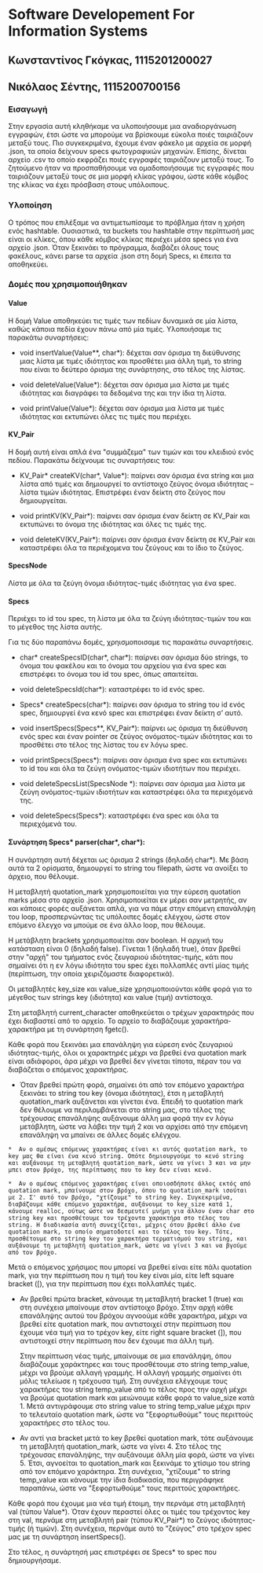 # Software Developement For Information Systems

## Kωνσταντίνος Γκόγκας, 1115201200027
## Νικόλαος Σέντης, 1115200700156

### Εισαγωγή

Στην εργασία αυτή κληθήκαμε να υλοποιήσουμε μια αναδιοργάνωση εγγραφών, έτσι ώστε να μπορούμε να βρίσκουμε εύκολα ποιές ταιριάζουν μεταξύ τους. Πιο συγκεκριμένα, έχουμε έναν φάκελο με αρχεία σε μορφή .json, τα οποία δείχνουν specs φωτογραφικών μηχανών. Επίσης, δίνεται αρχείο .csv το οποίο εκφράζει ποιές εγγραφές ταιριάζουν μεταξύ τους. Το ζητούμενο ήταν να προσπαθήσουμε να ομαδοποιήσουμε τις εγγραφές που ταιριάζουν μεταξύ τους σε μια μορφή κλίκας γράφου, ώστε κάθε κόμβος της κλίκας να έχει πρόσβαση στους υπόλοιπους.

### Υλοποίηση

Ο τρόπος που επιλέξαμε να αντιμετωπίσαμε το πρόβλημα ήταν η χρήση ενός hashtable. Ουσιαστικά, τα buckets του hashtable στην περίπτωσή μας είναι οι κλίκες, όπου κάθε κόμβος κλίκας περιέχει μέσα specs για ένα αρχείο .json. Όταν ξεκινάει το πρόγραμμα, διαβάζει όλους τους φακέλους, κάνει parse τα αρχεία .json στη δομή Specs, κι έπειτα τα αποθηκεύει.

### Δομές που χρησιμοποιήθηκαν

#### Value

Η δομή Value αποθηκεύει τις τιμές των πεδίων δυναμικά σε μία λίστα, καθώς κάποια πεδία έχουν πάνω από μία τιμές. Υλοποιήσαμε τις παρακάτω συναρτήσεις:

  * void insertValue(Value**, char*): δέχεται σαν όρισμα τη διεύθυνσης μιας λίστα με τιμές ιδιότητας και προσθέτει μια άλλη τιμή, το string που είναι το δεύτερο όρισμα της συνάρτησης, στο τέλος της λίστας.

  * void deleteValue(Value*): δέχεται σαν όρισμα μια λίστα με τιμές ιδιότητας και διαγράφει τα δεδομένα της και την ίδια τη λίστα.

  * void printValue(Value*): δέχεται σαν όρισμα μια λίστα με τιμές ιδιότητας και εκτυπώνει όλες τις τιμές που περιέχει.

#### KV_Pair

  Η δομή αυτή είναι απλά ένα "συμμάζεμα" των τιμών και του κλειδιού ενός πεδίου. Παρακάτω δείχνουμε τις συναρτήσεις του:

  * KV_Pair* createKV(char*, Value*): παίρνει σαν όρισμα ένα string και μια λίστα από τιμές και δημιουργεί το αντίστοιχο ζεύγος όνομα ιδιότητας – λίστα τιμών ιδιότητας. Επιστρέφει έναν δείκτη στο ζεύγος που δημιουργείται.

  * void printKV(KV_Pair*): παίρνει σαν όρισμα έναν δείκτη σε KV_Pair και εκτυπώνει το όνομα της ιδιότητας και όλες τις τιμές της.

  * void deleteKV(KV_Pair*): παίρνει σαν όρισμα έναν δείκτη σε KV_Pair και καταστρέφει όλα τα περιέχομενα του ζεύγους και το ίδιο το ζεύγος.

#### SpecsNode
  
  Λίστα με όλα τα ζεύγη όνομα ιδιότητας-τιμές ιδιότητας για ένα spec.

#### Specs

  Περιέχει το id του spec, τη λίστα με όλα τα ζεύγη ιδιότητας-τιμών του και το μέγεθος της λίστα αυτής.
  
  Για τις δύο παραπάνω δομές, χρηισμοποισαμε τις παρακάτω συναρτήσεις.

  * char* createSpecsID(char*, char*): παίρνει σαν όρισμα δύο strings, το όνομα του φακέλου και το όνομα του αρχείου για ένα spec και επιστρέφει το όνομα του id του spec, όπως απαιτείται.

  * void deleteSpecsId(char*): καταστρέφει το id ενός spec.

  *  Specs* createSpecs(char*): παίρνει σαν όρισμα το string του id ενός spec, δημιουργεί ένα κενό spec και επιστρέφει έναν δείκτη σ’ αυτό.

  *  void insertSpecs(Specs**, KV_Pair*): παίρνει ως όρισμα τη διεύθυνση ενός spec και έναν pointer σε ζεύγος ονόματος-τιμών ιδιότητας και το προσθέτει στο τέλος της λίστας του εν λόγω spec.

  *  void printSpecs(Specs*): παίρνει σαν όρισμα ένα spec και εκτυπώνει το id του και όλα τα ζεύγη ονόματος-τιμών ιδιοτήτων που περιέχει.

  *  void deleteSpecsList(SpecsNode *): παίρνει σαν όρισμα μια λίστα με ζεύγη ονόματος-τιμών ιδιοτήτων και καταστρέφει όλα τα περιεχόμενά της.

  *  void deleteSpecs(Specs*): καταστρέφει ένα spec και όλα τα περιεχόμενά του.


#### Συνάρτηση Specs* parser(char*, char*):

Η συνάρτηση αυτή δέχεται ως όρισμα 2 strings (δηλαδή char*). Με βάση αυτά τα 2 ορίσματα, δημιουργεί το string του filepath, ώστε να ανοίξει το άρχειο, που θέλουμε.

Η μεταβλητή quotation_mark χρησιμοποιείται για την εύρεση quotation marks μέσα στο αρχείο .json. Χρησιμοποιείται εν μέρει σαν μετρητής, αν και κάποιες φορές αυξάνεται απλά, για να πάμε στην επόμενη επανάληψη του loop, προσπερνώντας τις υπόλοιπες δομές ελέγχου, ώστε στον επόμενο έλεγχο να μπούμε σε ένα άλλο loop, που θέλουμε.

Η μετάβλητη brackets χρησιμοποιείται σαν boolean. Η αρχική του κατάσταση είναι 0 (δηλαδή false). Γίνεται 1 (δηλαδή true), όταν βρεθεί στην "αρχή" του τμήματος ενός ζευγαριού ιδιότητας-τιμής, κάτι που σημαίνει ότι η εν λόγω ιδιότητα του spec έχει πολλαπλές αντί μίας τιμής (περίπτωση, την οποία χειριζόμαστε διαφορετικά).

Oι μεταβλητές key_size και value_size χρησιμοποιούνται κάθε φορά για το μέγεθος των strings key (ιδιότητα) και value (τιμή) αντίστοιχα.

Στη μεταβλητή current_character αποθηκεύεται ο τρέχων χαρακτηράς που έχει διαβαστεί από το αρχείο. Το αρχείο το διαβάζουμε χαρακτήρα-χαρακτήρα με τη συνάρτηση fgetc().

Κάθε φορά που ξεκινάει μια επανάληψη για εύρεση ενός ζευγαριού ιδιότητας-τιμής, όλοι οι χαρακτηρές μέχρι να βρεθεί ένα quotation mark είναι αδιάφοροι, άρα μέχρι να βρεθεί δεν γίνεται τίποτα, πέραν του να διαβάζεται ο επόμενος χαρακτήρας.

  *  Όταν βρεθεί πρώτη φορά, σημαίνει ότι από τον επόμενο χαρακτήρα ξεκινάει το string του key (όνομα ιδιότητας), έτσι η μεταβλητή quotation_mark αυξάνεται και γίνεται ένα. Επειδή το quotation mark δεν θέλουμε να περιλαμβάνεται στο string μας, στο τέλος της τρέχουσας επανάληψης αυξάνουμε άλλη μια φορά την εν λόγω μετάβλητη, ώστε να λάβει την τιμή 2 και να αρχίσει από την επόμενη επανάληψη να μπαίνει σε άλλες δομές ελέγχου.

    *  Αν ο αμέσως επόμενως χαρακτήρας είναι κι αυτός quotation mark, το key μας θα είναι ένα κενό string. Οπότε δημιουργούμε το κενό string και αυξάνουμε τη μεταβλητή quotation_mark, ώστε να γίνει 3 και να μην μπει στον βρόχο, της περίπτωσης που το key δεν είναι κενό.

    *  Αν ο αμέσως επόμενος χαρακτήρας είναι οποιοσδήποτε άλλος εκτός από quotation mark, μπαίνουμε στον βρόχο, όπου το quotation_mark ισούται με 2. Σ' αυτό τον βρόχο, "χτίζουμε" το string key. Συγκεκριμένα, διαβάζουμε κάθε επόμενο χαρακτήρα, αυξάνουμε το key_size κατά 1, κάνουμε realloc, ούτως ώστε να δεσμευτεί μνήμη για άλλον έναν char στο string key και προσθέτουμε τον τρέχοντα χαρακτήρα στο τέλος του string. Η διαδικασία αυτή συνεχίζεται, μέχρις ότου βρεθεί άλλο ένα quotation mark, το οποίο σηματοδοτεί και το τέλος του key. Τότε, προσθέτουμε στο string key τον χαρακτήρα τερματισμού του string, και αυξάνουμε τη μεταβλητή quotation_mark, ώστε να γίνει 3 και να βγούμε από τον βρόχο.

Μετά ο επόμενος χρήσιμος που μπορεί να βρεθεί είναι είτε πάλι quotation mark, για την περίπτωση που η τιμή του key είναι μία, είτε left square bracket ([), για την περίπτωση που έχει πολλαπλές τιμές.

  *  Αν βρεθεί πρώτα bracket, κάνουμε τη μεταβλητή bracket 1 (true) και στη συνέχεια μπαίνουμε στον αντίστοιχο βρόχο. Στην αρχή κάθε επανάληψης αυτού του βρόχου αγνοούμε κάθε χαρακτήρα, μέχρι να βρεθεί είτε quotation mark, που αντιστοιχεί στην περίπτωση που έχουμε νέα τιμή για το τρέχον key, είτε right square bracket (]), που αντιστοιχεί στην περίπτωση που δεν έχουμε πια άλλη τιμή.

     Στην περίπτωση νέας τιμής, μπαίνουμε σε μια επανάληψη, όπου διαβάζουμε χαράκτηρες και τους προσθέτουμε στο string temp_value, μέχρι να βρούμε αλλαγή γραμμής. Η αλλαγή γραμμής σημαίνει ότι μόλις τελείωσε η τρέχουσα τιμή. Στη συνέχεια ελέγχουμε τους χαρακτήρες του string temp_value από το τέλος προς την αρχή μέχρι να βρούμε quotation mark και μειώνουμε κάθε φορά το value_size κατά 1. Μετά αντιγράφουμε στο string value το string temp_value μέχρι πριν το τελευταίο quotation mark, ώστε να "ξεφορτωθούμε" τους περιττούς χαρακτήρες στο τέλος του.

  *  Αν αντί για bracket μετά το key βρεθεί quotation mark, τότε αυξάνουμε τη μεταβλητή quotation_mark, ώστε να γίνει 4. Στο τέλος της τρέχουσας επανάληψης, την αυξάνουμε άλλη μία φορά, ώστε να γίνει 5. Έτσι, αγνοείται το quotation_mark και ξεκινάμε το χτίσιμο του string από τον επόμενο χαράκτηρα. Στη συνέχεια, "χτίζουμε" το string temp_value και κάνουμε την ίδια διαδικασία, που περιγράφηκε παραπάνω, ώστε να "ξεφορτωθούμε" τους περιττούς χαρακτήρες.

Κάθε φορά που έχουμε μια νέα τιμή έτοιμη, την περνάμε στη μεταβλητή val (τύπου Value*). Όταν έχουν περαστεί όλες οι τιμές του τρέχοντος key στη val, περνάμε στη μεταβλητή pair (τύπου KV_Pair*) το ζεύγος ιδιότητας-τιμής (ή τιμών). Στη συνέχεια, περνάμε αυτό το "ζεύγος" στο τρέχον spec μας με τη συνάρτηση insertSpecs().

Στο τέλος, η συνάρτησή μας επιστρέφει σε Specs* το spec που δημιουργήσαμε.
